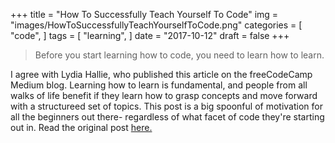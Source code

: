 +++
title = "How To Successfully Teach Yourself To Code"
img = "images/HowToSuccessfullyTeachYourselfToCode.png"
categories = [
		"code",
	     ]
tags = [
		"learning",
	]
date = "2017-10-12"
draft = false
+++

>Before you start learning how to code, you need to learn how to learn.

I agree with Lydia Hallie, who published this article on the freeCodeCamp Medium blog. Learning how to learn is fundamental, and people from all walks of life benefit if they learn how to grasp concepts and move forward with a structureed set of topics. This post is a big spoonful of motivation for all the beginners out there- regardless of what facet of code they're starting out in. Read the original post [here.](https://medium.freecodecamp.org/successfully-teaching-yourself-how-to-code-f6aac23db44a)
